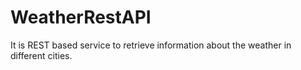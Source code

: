 # WeatherRestAPI
It is REST based service to retrieve information about the weather in different cities.
